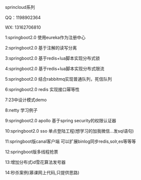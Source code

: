 sprincloud系列

QQ：1198902364

WX: 13162706810

1:springboot2.0 使用eureka作为注册中心

2:springboot2.0 基于注解的读写分离

3:springboot2.0 基于redis+lua脚本实现分布式锁

4:springboot2.0 基于redis+lua脚本实现分布式限流

5:springboot2.0 结合rabbitmq实现普通队列，死信队列

6:springboot2.0 redis 实现接口幂等性

7:23中设计模式demo

8:netty 学习例子

9:springboot2.0 apollo 基于spring security的权限认证器

10:springboot2.0 sso 单点登陆工程(想学习的加我微信...发sql语句)

11:springboot版canal客户端 可以扩展binlog同步redis,solr,es等等等

12:springboot版多线程抢票

13:增加分布式id雪花算法发号器

14:秒杀案例(慕课网上代码,只提供思路)